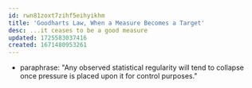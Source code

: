 ```yaml
---
id: rwn81zoxt7zihf5eihyikhm
title: 'Goodharts Law, When a Measure Becomes a Target'
desc: ...it ceases to be a good measure
updated: 1725583037416
created: 1671480953261
---
```


- paraphrase: "Any observed statistical regularity will tend to collapse once pressure is placed upon it for control purposes."